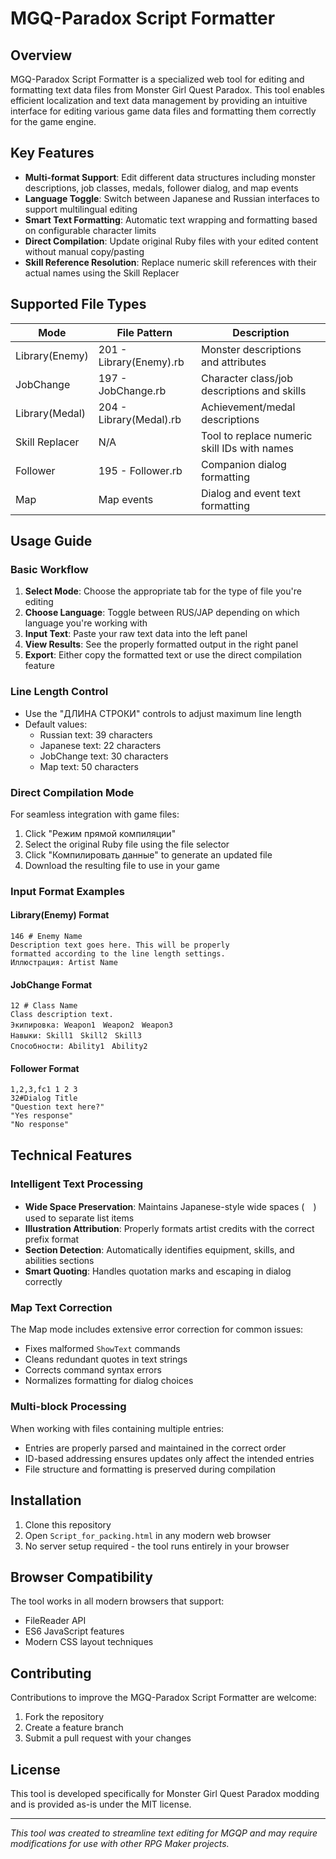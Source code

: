 # MGQ-Paradox Script Formatter

## Overview

MGQ-Paradox Script Formatter is a specialized web tool for editing and formatting text data files from Monster Girl Quest Paradox. This tool enables efficient localization and text data management by providing an intuitive interface for editing various game data files and formatting them correctly for the game engine.

## Key Features

- **Multi-format Support**: Edit different data structures including monster descriptions, job classes, medals, follower dialog, and map events
- **Language Toggle**: Switch between Japanese and Russian interfaces to support multilingual editing
- **Smart Text Formatting**: Automatic text wrapping and formatting based on configurable character limits
- **Direct Compilation**: Update original Ruby files with your edited content without manual copy/pasting
- **Skill Reference Resolution**: Replace numeric skill references with their actual names using the Skill Replacer

## Supported File Types

| Mode | File Pattern | Description |
|------|--------------|-------------|
| Library(Enemy) | 201 - Library(Enemy).rb | Monster descriptions and attributes |
| JobChange | 197 - JobChange.rb | Character class/job descriptions and skills |
| Library(Medal) | 204 - Library(Medal).rb | Achievement/medal descriptions |
| Skill Replacer | N/A | Tool to replace numeric skill IDs with names |
| Follower | 195 - Follower.rb | Companion dialog formatting |
| Map | Map events | Dialog and event text formatting |

## Usage Guide

### Basic Workflow

1. **Select Mode**: Choose the appropriate tab for the type of file you're editing
2. **Choose Language**: Toggle between RUS/JAP depending on which language you're working with
3. **Input Text**: Paste your raw text data into the left panel
4. **View Results**: See the properly formatted output in the right panel
5. **Export**: Either copy the formatted text or use the direct compilation feature

### Line Length Control

- Use the "ДЛИНА СТРОКИ" controls to adjust maximum line length
- Default values:
  - Russian text: 39 characters
  - Japanese text: 22 characters
  - JobChange text: 30 characters
  - Map text: 50 characters

### Direct Compilation Mode

For seamless integration with game files:

1. Click "Режим прямой компиляции"
2. Select the original Ruby file using the file selector
3. Click "Компилировать данные" to generate an updated file
4. Download the resulting file to use in your game

### Input Format Examples

#### Library(Enemy) Format
```
146 # Enemy Name
Description text goes here. This will be properly
formatted according to the line length settings.
Иллюстрация: Artist Name
```

#### JobChange Format
```
12 # Class Name
Class description text.
Экипировка: Weapon1　Weapon2　Weapon3
Навыки: Skill1　Skill2　Skill3
Способности: Ability1　Ability2
```

#### Follower Format
```
1,2,3,fc1 1 2 3
32#Dialog Title
"Question text here?"
"Yes response"
"No response"
```

## Technical Features

### Intelligent Text Processing

- **Wide Space Preservation**: Maintains Japanese-style wide spaces (　) used to separate list items
- **Illustration Attribution**: Properly formats artist credits with the correct prefix format
- **Section Detection**: Automatically identifies equipment, skills, and abilities sections
- **Smart Quoting**: Handles quotation marks and escaping in dialog correctly

### Map Text Correction

The Map mode includes extensive error correction for common issues:

- Fixes malformed `ShowText` commands
- Cleans redundant quotes in text strings
- Corrects command syntax errors
- Normalizes formatting for dialog choices

### Multi-block Processing

When working with files containing multiple entries:

- Entries are properly parsed and maintained in the correct order
- ID-based addressing ensures updates only affect the intended entries
- File structure and formatting is preserved during compilation

## Installation

1. Clone this repository
2. Open `Script_for_packing.html` in any modern web browser
3. No server setup required - the tool runs entirely in your browser

## Browser Compatibility

The tool works in all modern browsers that support:
- FileReader API
- ES6 JavaScript features
- Modern CSS layout techniques

## Contributing

Contributions to improve the MGQ-Paradox Script Formatter are welcome:

1. Fork the repository
2. Create a feature branch
3. Submit a pull request with your changes

## License

This tool is developed specifically for Monster Girl Quest Paradox modding and is provided as-is under the MIT license.

---

*This tool was created to streamline text editing for MGQP and may require modifications for use with other RPG Maker projects.*
